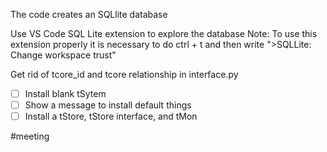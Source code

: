 The code creates an SQLlite database

Use VS Code SQL Lite extension to explore the database
Note: To use this extension properly it is necessary to do ctrl + t and then write ">SQLLite: Change workspace trust"

Get rid of tcore_id and tcore relationship in interface.py

- [ ] Install blank tSytem
- [ ] Show a message to install default things
- [ ] Install a tStore, tStore interface, and tMon

#meeting